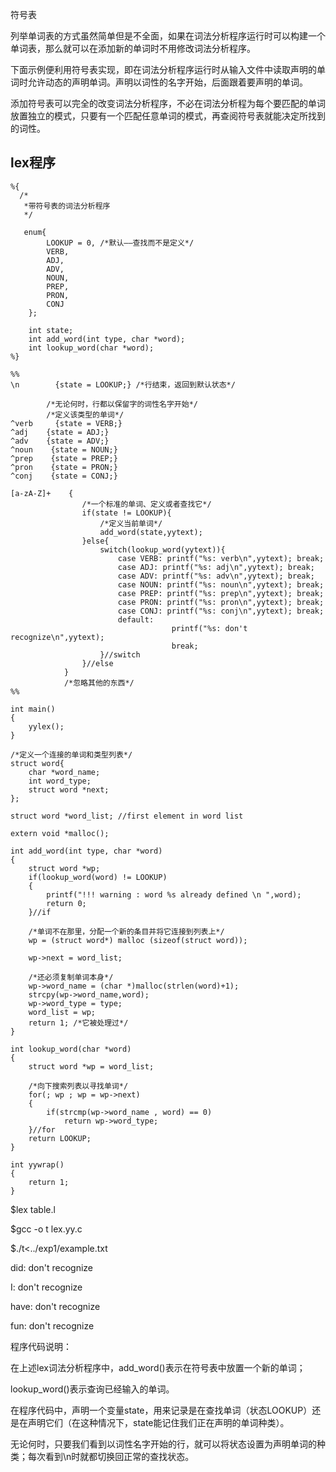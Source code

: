 符号表

列举单词表的方式虽然简单但是不全面，如果在词法分析程序运行时可以构建一个单词表，那么就可以在添加新的单词时不用修改词法分析程序。

下面示例便利用符号表实现，即在词法分析程序运行时从输入文件中读取声明的单词时允许动态的声明单词。声明以词性的名字开始，后面跟着要声明的单词。

添加符号表可以完全的改变词法分析程序，不必在词法分析程为每个要匹配的单词放置独立的模式，只要有一个匹配任意单词的模式，再查阅符号表就能决定所找到的词性。

## lex程序

```
%{
  /*
   *带符号表的词法分析程序
   */

   enum{
        LOOKUP = 0, /*默认——查找而不是定义*/
        VERB,
        ADJ,
        ADV,
        NOUN,
        PREP,
        PRON,
        CONJ
    };

    int state;
    int add_word(int type, char *word);
    int lookup_word(char *word);
%}

%%
\n        {state = LOOKUP;} /*行结束，返回到默认状态*/

        /*无论何时，行都以保留字的词性名字开始*/
        /*定义该类型的单词*/
^verb     {state = VERB;}
^adj    {state = ADJ;}
^adv    {state = ADV;}
^noun    {state = NOUN;}
^prep    {state = PREP;}
^pron    {state = PRON;}
^conj    {state = CONJ;}

[a-zA-Z]+    {
                /*一个标准的单词、定义或者查找它*/
                if(state != LOOKUP){
                    /*定义当前单词*/
                    add_word(state,yytext);
                }else{
                    switch(lookup_word(yytext)){
                        case VERB: printf("%s: verb\n",yytext); break;
                        case ADJ: printf("%s: adj\n",yytext); break;
                        case ADV: printf("%s: adv\n",yytext); break;
                        case NOUN: printf("%s: noun\n",yytext); break;
                        case PREP: printf("%s: prep\n",yytext); break;
                        case PRON: printf("%s: pron\n",yytext); break;
                        case CONJ: printf("%s: conj\n",yytext); break;
                        default:
                                    printf("%s: don't recognize\n",yytext);
                                    break;
                    }//switch
                }//else
            }
            /*忽略其他的东西*/
%%

int main()
{
    yylex();
}

/*定义一个连接的单词和类型列表*/
struct word{
    char *word_name;
    int word_type;
    struct word *next;
};

struct word *word_list; //first element in word list

extern void *malloc();

int add_word(int type, char *word)
{
    struct word *wp;
    if(lookup_word(word) != LOOKUP)
    {
        printf("!!! warning : word %s already defined \n ",word);
        return 0;
    }//if

    /*单词不在那里，分配一个新的条目并将它连接到列表上*/
    wp = (struct word*) malloc (sizeof(struct word));

    wp->next = word_list;

    /*还必须复制单词本身*/
    wp->word_name = (char *)malloc(strlen(word)+1);
    strcpy(wp->word_name,word);
    wp->word_type = type;
    word_list = wp;
    return 1; /*它被处理过*/
}

int lookup_word(char *word)
{
    struct word *wp = word_list;

    /*向下搜索列表以寻找单词*/
    for(; wp ; wp = wp->next)
    {
        if(strcmp(wp->word_name , word) == 0)
            return wp->word_type;
    }//for
    return LOOKUP;
}

int yywrap()
{
    return 1;
}
```

$lex table.l

$gcc -o t lex.yy.c

$./t&lt;../exp1/example.txt 

did: don't recognize

 I: don't recognize

 have: don't recognize

 fun: don't recognize



程序代码说明：

在上述lex词法分析程序中，add\_word\(\)表示在符号表中放置一个新的单词；

lookup\_word\(\)表示查询已经输入的单词。

在程序代码中，声明一个变量state，用来记录是在查找单词（状态LOOKUP）还是在声明它们（在这种情况下，state能记住我们正在声明的单词种类）。

无论何时，只要我们看到以词性名字开始的行，就可以将状态设置为声明单词的种类；每次看到\n时就都切换回正常的查找状态。

